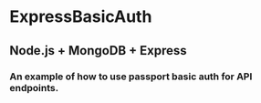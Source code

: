 # ExpressBasicAuth

## Node.js + MongoDB + Express 
### An example of how to use passport basic auth for API endpoints.

